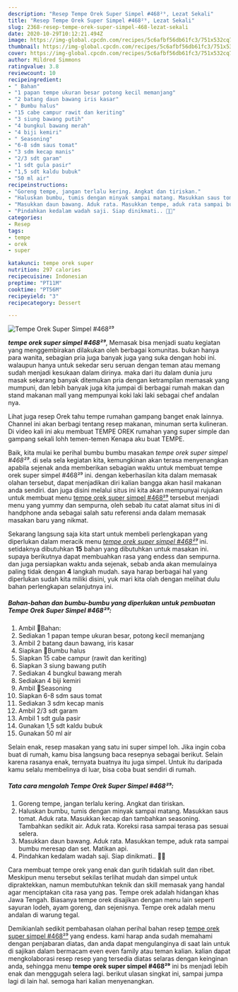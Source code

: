 ```yaml
---
description: "Resep Tempe Orek Super Simpel #468²⁹, Lezat Sekali"
title: "Resep Tempe Orek Super Simpel #468²⁹, Lezat Sekali"
slug: 2368-resep-tempe-orek-super-simpel-468-lezat-sekali
date: 2020-10-29T10:12:21.494Z
image: https://img-global.cpcdn.com/recipes/5c6afbf56db61fc3/751x532cq70/tempe-orek-super-simpel-468⁹-foto-resep-utama.jpg
thumbnail: https://img-global.cpcdn.com/recipes/5c6afbf56db61fc3/751x532cq70/tempe-orek-super-simpel-468⁹-foto-resep-utama.jpg
cover: https://img-global.cpcdn.com/recipes/5c6afbf56db61fc3/751x532cq70/tempe-orek-super-simpel-468⁹-foto-resep-utama.jpg
author: Mildred Simmons
ratingvalue: 3.8
reviewcount: 10
recipeingredient:
- " Bahan"
- "1 papan tempe ukuran besar potong kecil memanjang"
- "2 batang daun bawang iris kasar"
- " Bumbu halus"
- "15 cabe campur rawit dan keriting"
- "3 siung bawang putih"
- "4 bungkul bawang merah"
- "4 biji kemiri"
- " Seasoning"
- "6-8 sdm saus tomat"
- "3 sdm kecap manis"
- "2/3 sdt garam"
- "1 sdt gula pasir"
- "1,5 sdt kaldu bubuk"
- "50 ml air"
recipeinstructions:
- "Goreng tempe, jangan terlalu kering. Angkat dan tiriskan."
- "Haluskan bumbu, tumis dengan minyak sampai matang. Masukkan saus tomat. Aduk rata. Masukkan kecap dan tambahkan seasoning. Tambahkan sedikit air. Aduk rata. Koreksi rasa sampai terasa pas sesuai selera."
- "Masukkan daun bawang. Aduk rata. Masukkan tempe, aduk rata sampai bumbu meresap dan set. Matikan api."
- "Pindahkan kedalam wadah saji. Siap dinikmati.. 🌷🌷"
categories:
- Resep
tags:
- tempe
- orek
- super

katakunci: tempe orek super 
nutrition: 297 calories
recipecuisine: Indonesian
preptime: "PT11M"
cooktime: "PT56M"
recipeyield: "3"
recipecategory: Dessert

---
```



![Tempe Orek Super Simpel #468²⁹](https://img-global.cpcdn.com/recipes/5c6afbf56db61fc3/751x532cq70/tempe-orek-super-simpel-468⁹-foto-resep-utama.jpg)

<b><i>tempe orek super simpel #468²⁹</i></b>, Memasak bisa menjadi suatu kegiatan yang menggembirakan dilakukan oleh berbagai komunitas. bukan hanya para wanita, sebagian pria juga banyak juga yang suka dengan hobi ini. walaupun hanya untuk sekedar seru seruan dengan teman atau memang sudah menjadi kesukaan dalam dirinya. maka dari itu dalam dunia juru masak sekarang banyak ditemukan pria dengan ketrampilan memasak yang mumpuni, dan lebih banyak juga kita jumpai di berbagai rumah makan dan stand makanan mall yang mempunyai koki laki laki sebagai chef andalan nya.

Lihat juga resep Orek tahu tempe rumahan gampang banget enak lainnya. Channel ini akan berbagi tentang resep makanan, minuman serta kulineran. Di video kali ini aku membuat TEMPE OREK rumahan yang super simple dan gampang sekali lohh temen-temen Kenapa aku buat TEMPE.

Baik, kita mulai ke perihal bumbu bumbu masakan <i>tempe orek super simpel #468²⁹</i>. di sela sela kegiatan kita, kemungkinan akan terasa menyenangkan apabila sejenak anda memberikan sebagian waktu untuk membuat tempe orek super simpel #468²⁹ ini. dengan keberhasilan kita dalam memasak olahan tersebut, dapat menjadikan diri kalian bangga akan hasil makanan anda sendiri. dan juga disini melalui situs ini kita akan mempunyai rujukan untuk membuat menu <u>tempe orek super simpel #468²⁹</u> tersebut menjadi menu yang yummy dan sempurna, oleh sebab itu catat alamat situs ini di handphone anda sebagai salah satu referensi anda dalam memasak masakan baru yang nikmat.


Sekarang langsung saja kita start untuk membeli perlengkapan yang diperlukan dalam meracik menu <u><i>tempe orek super simpel #468²⁹</i></u> ini. setidaknya dibutuhkan <b>15</b> bahan yang dibutuhkan untuk masakan ini. supaya berikutnya dapat membuahkan rasa yang endess dan sempurna. dan juga persiapkan waktu anda sejenak, sebab anda akan memulainya paling tidak dengan <b>4</b> langkah mudah. saya harap berbagai hal yang diperlukan sudah kita miliki disini, yuk mari kita olah dengan melihat dulu bahan perlengkapan selanjutnya ini.

<!--inarticleads1-->

##### Bahan-bahan dan bumbu-bumbu yang diperlukan untuk pembuatan Tempe Orek Super Simpel #468²⁹:

1. Ambil  🌷Bahan:
1. Sediakan 1 papan tempe ukuran besar, potong kecil memanjang
1. Ambil 2 batang daun bawang, iris kasar
1. Siapkan  🌷Bumbu halus
1. Siapkan 15 cabe campur (rawit dan keriting)
1. Siapkan 3 siung bawang putih
1. Sediakan 4 bungkul bawang merah
1. Sediakan 4 biji kemiri
1. Ambil  🌷Seasoning
1. Siapkan 6-8 sdm saus tomat
1. Sediakan 3 sdm kecap manis
1. Ambil 2/3 sdt garam
1. Ambil 1 sdt gula pasir
1. Gunakan 1,5 sdt kaldu bubuk
1. Gunakan 50 ml air


Selain enak, resep masakan yang satu ini super simpel loh. Jika ingin coba buat di rumah, kamu bisa langsung baca resepnya sebagai berikut. Selain karena rasanya enak, ternyata buatnya itu juga simpel. Untuk itu daripada kamu selalu membelinya di luar, bisa coba buat sendiri di rumah. 

<!--inarticleads2-->

##### Tata cara mengolah Tempe Orek Super Simpel #468²⁹:

1. Goreng tempe, jangan terlalu kering. Angkat dan tiriskan.
1. Haluskan bumbu, tumis dengan minyak sampai matang. Masukkan saus tomat. Aduk rata. Masukkan kecap dan tambahkan seasoning. Tambahkan sedikit air. Aduk rata. Koreksi rasa sampai terasa pas sesuai selera.
1. Masukkan daun bawang. Aduk rata. Masukkan tempe, aduk rata sampai bumbu meresap dan set. Matikan api.
1. Pindahkan kedalam wadah saji. Siap dinikmati.. 🌷🌷


Cara membuat tempe orek yang enak dan gurih tidaklah sulit dan ribet. Meskipun menu tersebut sekilas terlihat mudah dan simpel untuk dipraktekkan, namun membutuhkan teknik dan skill memasak yang handal agar menciptakan cita rasa yang pas. Tempe orek adalah hidangan khas Jawa Tengah. Biasanya tempe orek disajikan dengan menu lain seperti sayuran lodeh, ayam goreng, dan sejenisnya. Tempe orek adalah menu andalan di warung tegal. 

Demikianlah sedikit pembahasan olahan perihal bahan resep <u>tempe orek super simpel #468²⁹</u> yang endess. kami harap anda sudah memahami dengan penjabaran diatas, dan anda dapat mengulanginya di saat lain untuk di sajikan dalam bermacam even even family atau teman kalian. kalian dapat mengkolaborasi resep resep yang tersedia diatas selaras dengan keinginan anda, sehingga menu <b>tempe orek super simpel #468²⁹</b> ini bs menjadi lebih enak dan menggugah selera lagi. berikut ulasan singkat ini, sampai jumpa lagi di lain hal. semoga hari kalian menyenangkan.
